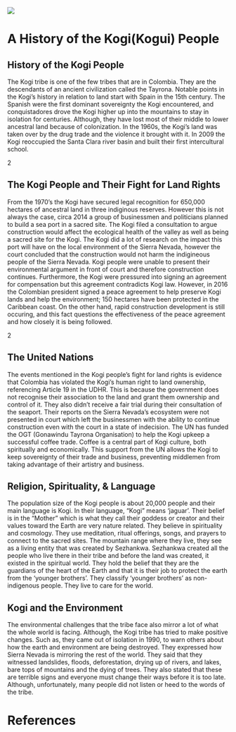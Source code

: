 <a href="https://juncture-digital.org"><img src="https://juncture-digital.org/images/ve-button.png"></a>

<param ve-config 
       title="The Kogi People" 
       banner="https://upload.wikimedia.org/wikipedia/commons/c/c2/Koguis_Tribeswoman_with_Child.jpg" 
       layout="vtl"
       author="Lauren, Lia, & Zoe">

<param title="Colombia" eid="Q739">
<param title="Kogui People" eid="Q1754298" aliases="Kogi">
<param title="Sierra Nevada de Santa Marta" eid="Q26728" aliases="Sierra Nevada">
<param title="United Nations" eid="Q1065" aliases="UN">
<param title="UDHR" eid="Q7813" aliases="United Declaration of Human Rights">

# A History of the Kogi(Kogui) People
## History of the Kogi People
The Kogi tribe is one of the few tribes that are in Colombia. They are the descendants of an ancient civilization called the Tayrona. Notable points in the Kogi’s history in relation to land start with Spain in the 15th century. The Spanish were the first dominant sovereignty the Kogi encountered, and conquistadores drove the Kogi higher up into the mountains to stay in isolation for centuries. Although, they have lost most of their middle to lower ancestral land because of colonization. In the 1960s, the Kogi’s land was taken over by the drug trade and the violence it brought with it. In 2009 the Kogi reoccupied the Santa Clara river basin and built their first intercultural school. 
<param ve-map center="Q26728" zoom="11" prefer-geojson>2
<param ve-image 
       label="Kogui Village" 
       description="photo by Romain Bréget" 
       license="public domain" 
       url="https://upload.wikimedia.org/wikipedia/commons/a/aa/Kogui_village.JPG">

## The Kogi People and Their Fight for Land Rights
From the 1970’s the Kogi have secured legal recognition for 650,000 hectares of ancestral land in three indiginous reserves. However this is not always the case, circa 2014 a group of businessmen and politicians planned to build a sea port in a sacred site. The Kogi filed a consultation to argue construction would affect the ecological health of the valley as well as being a sacred site for the Kogi. The Kogi did a lot of research on the impact this port will have on the local environment of the Sierra Nevada, however the court concluded that the construction would not harm the indigineous people of the Sierra Nevada. Kogi people were unable to present their environmental argument in front of court and therefore construction continues. Furthermore, the Kogi were pressured into signing an agreement for compensation but this agreement contradicts Kogi law. However, in 2016 the Colombian president signed a peace agreement to help preserve Kogi lands and help the environment; 150 hectares have been protected in the Caribbean coast. On the other hand, rapid construction development is still occuring, and this fact questions the effectiveness of the peace agreement and how closely it is being followed. 
<param ve-map center="Q26728" zoom="11" prefer-geojson>2


## The United Nations
The events mentioned in the Kogi people’s fight for land rights is evidence that Colombia has violated the Kogi’s human right to land ownership, referencing Article 19 in the UDHR. This is because the government does not recognise their association to the land and grant them ownership and control of it. They also didn’t receive a fair trial during their consultation of the seaport. Their reports on the Sierra Nevada’s ecosystem were not presented in court which left the businessmen with the ability to continue construction even with the court in a state of indecision. The UN has funded the OGT (Gonawindu Tayrona Organisation) to help the Kogi upkeep a successful coffee trade. Coffee is a central part of Kogi culture, both spiritually and economically. This support from the UN allows the Kogi to keep sovereignty of their trade and business, preventing middlemen from taking advantage of their artistry and business. 
<param ve-image 
       label="Arhuacos En Bogotá 100 Años De La Primera Visita" 
       description="Conmmeomration of 100 years of the first visit of the arhuacos indigenous to Bogota from Sierra Nevada. Six months walking on the road to claim to colombian president for rights, autonomy and independency. Photo by Jusezam." 
       license="public domain" 
       url="https://upload.wikimedia.org/wikipedia/commons/9/99/Arhuacos_En_Bogot%C3%A1_100_A%C3%B1os_De_La_Primera_Visita_%28178418911%29.jpeg">


## Religion, Spirituality, & Language
The population size of the Kogi people is about 20,000 people and their main language is Kogi. In their language, “Kogi” means ‘jaguar’. Their belief is in the “Mother” which is what they call their goddess or creator and their values toward the Earth are very nature related. They believe in spirituality and cosmology. They use meditation, ritual offerings, songs, and prayers to connect to the sacred sites. The mountain range where they live, they see as a living entity that was created by Sezhankwa. Sezhankwa created all the people who live there in their tribe and before the land was created, it existed in the spiritual world. They hold the belief that they are the guardians of the heart of the Earth and that it is their job to protect the earth from the ‘younger brothers’. They classify ‘younger brothers’ as non-indigenous people. They live to care for the world. 
<param ve-image 
       label="Kogui Hut" 
       description="photo by Thomas Dahlberg" 
       license="public domain" 
       url="https://upload.wikimedia.org/wikipedia/commons/4/4d/Kogisiedlung.jpg">

## Kogi and the Environment
The environmental challenges that the tribe face also mirror a lot of what the whole world is facing. Although, the Kogi tribe has tried to make positive changes. Such as, they came out of isolation in 1990, to warn others about how the earth and environment are being destroyed. They expressed how Sierra Nevada is mirroring the rest of the world. They said that they witnessed landslides, floods, deforestation, drying up of rivers, and lakes, bare tops of mountains and the dying of trees. They also stated that these are terrible signs and everyone must change their ways before it is too late. Although, unfortunately, many people did not listen or heed to the words of the tribe.
<param ve-image 
       label="Kogui" 
       description="photo by Mäůřıçîö Bolaño" 
       license="public domain" 
       url="https://upload.wikimedia.org/wikipedia/commons/0/0a/KOGUI.jpg">



# References

[^ref1]:
[^ref2]:
[^ref3]:
[^ref4]:
[^ref5]:






